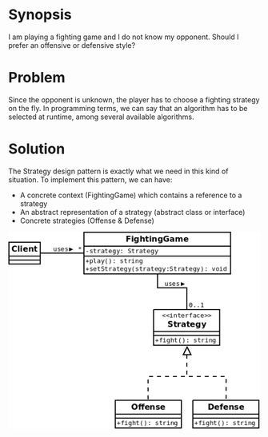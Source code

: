 # Synopsis

I am playing a fighting game and I do not know my opponent. Should I prefer an offensive or defensive style? 

# Problem

Since the opponent is unknown, the player has to choose a fighting strategy on the fly.
In programming terms, we can say that an algorithm has to be selected at runtime, among several available algorithms.

# Solution

The Strategy design pattern is exactly what we need in this kind of situation. To implement this pattern, we can have:

  * A concrete context (FightingGame) which contains a reference to a strategy
  * An abstract representation of a strategy (abstract class or interface)
  * Concrete strategies (Offense & Defense)

![Strategy (classic)](Strategy.png)
